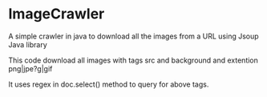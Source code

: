 # ImageCrawler
A simple crawler in java to download all the images from a URL using Jsoup Java library


This code download all images with tags src and background and extention png|jpe?g|gif

It uses regex in doc.select() method to query for above tags.
